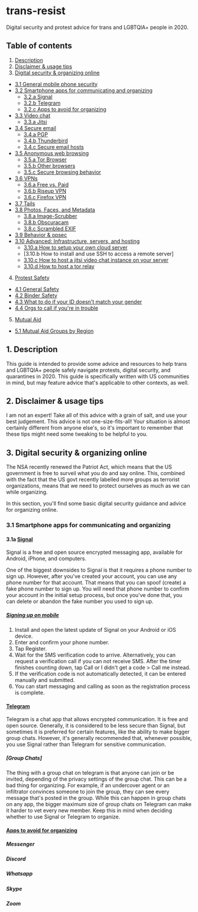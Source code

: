# trans-resist
Digital security and protest advice for trans and LGBTQIA+ people in 2020.

## Table of contents

1. [ Description ](#desc)
2. [ Disclaimer & usage tips](#usage)
3. [Digital security & organizing online](#digisec)
  * [3.1 General mobile phone security](#mobilesec)
  * [3.2 Smartphone apps for communicating and organizing](#smartphone)
    * [3.2.a Signal](#signal)
    * [3.2.b Telegram](#telegram)
    * [3.2.c Apps to avoid for organizing](#badapps)
  * [3.3 Video chat](#vidchat)
    * [3.3.a Jitsi](#jitsi)
  * [3.4 Secure email](#secemail)
    * [3.4.a PGP](#pgp)
    * [3.4.b Thunderbird](#thunderbird)
    * [3.4.c Secure email hosts](#mailhosts)
  * [3.5 Anonymous web browsing](#anonweb)
    * [3.5.a Tor Browser](#torbrowser)
    * [3.5.b Other browsers](#otherbrowsers)
    * [3.5.c Secure browsing behavior](#browsebehavior)
  * [3.6 VPNs](#vpn)
    * [3.6.a Free vs. Paid](freevpaidvpn)
    * [3.6.b Riseup VPN](#riseupvpn)
    * [3.6.c Firefox VPN](#firefoxvpn)
  * [3.7 Tails](#tails)
  * [3.8 Photos, Faces, and Metadata](#photosmeta)
    * [3.8.a Image-Scrubber](#imagescrubber)
    * [3.8.b Obscuracam](#obscuracam)
    * [3.8.c Scrambled EXIF](#scrambled)
  * [3.9 Behavior & opsec](#digisecbehavior)
  * [3.10 Advanced: Infrastructure, servers, and hosting](#infrastructure)
    * [3.10.a How to setup your own cloud server](#how2cloudserver)
    * [3.10.b How to install and use SSH to access a remote server]
    * [3.10.c How to host a jitsi video chat instance on your server](#how2jistihost)
    * [3.10.d How to host a tor relay](#how2torrelay)
4. [Protest Safety](#protestsafety)
  * [4.1 General Safety](#gensafety)
  * [4.2 Binder Safety](#binders)
  * [4.3 What to do if your ID doesn't match your gender](#govtid)
  * [4.4 Orgs to call if you're in trouble](#orgstocall)
5. [Mutual Aid](#mutaid)
  * [5.1 Mutual Aid Groups by Region](#mutaidreg)

<a name="desc"></a>
## 1. Description

This guide is intended to provide some advice and resources to help trans and LGBTQIA+ people safely navigate protests, digital security, and quarantines in 2020. This guide is specifically written with US communities in mind, but may feature advice that's applicable to other contexts, as well.

<a name="usage"></a>
## 2. Disclaimer & usage tips

I am not an expert! Take all of this advice with a grain of salt, and use your best judgement. 
This advice is not one-size-fits-all! Your situation is almost certainly different from anyone else's, so it's important to remember that these tips might need some tweaking to be helpful to you.

<a name="digisec"></a>
## 3. Digital security & organizing online

The NSA recently renewed the Patriot Act, which means that the US government is free to surveil what you do and say online. This, combined with the fact that the US govt recently labelled more groups as terrorist organizations, means that we need to protect ourselves as much as we can while organizing.

In this section, you'll find some basic digital security guidance and advice for organizing online.

<a name="smartphone"></a>
### 3.1 Smartphone apps for communicating and organizing

<a name="signal"></a>
#### 3.1a [Signal](https://signal.org/download/)

Signal is a free and open source encrypted messaging app, available for Android, iPhone, and computers.

One of the biggest downsides to Signal is that it requires a phone number to sign up. However, after you've created your account, you can use any phone number for that account. That means that you can spoof (create) a fake phone number to sign up. You will need that phone number to confirm your account in the initial setup process, but once you've done that, you can delete or abandon the fake number you used to sign up.

##### [Signing up on mobile](https://support.signal.org/hc/en-us/articles/360007318691-Register-a-phone-number)

   1. Install and open the latest update of Signal on your Android or iOS device.
   2. Enter and confirm your phone number.
   3. Tap Register.
   4. Wait for the SMS verification code to arrive. Alternatively, you can request a verification call if you can not receive SMS. After the timer finishes counting down, tap Call or I didn't get a code > Call me instead.
   5. If the verification code is not automatically detected, it can be entered manually and submitted. 
   6. You can start messaging and calling as soon as the registration process is complete. 

<a name="telegram"></a>
#### [Telegram](https://telegram.org/apps)

Telegram is a chat app that allows encrypted communication. It is free and open source. Generally, it is considered to be less secure than Signal, but sometimes it is preferred for certain features, like the ability to make bigger group chats. However, it's generally recommended that, whenever possible, you use Signal rather than Telegram for sensitive communication.

##### [Group Chats]

The thing with a group chat on telegram is that anyone can join or be invited, depending of the privacy settings of the group chat. This can be a bad thing for organizing. For example, if an undercover agent or an infiltrator convinces someone to join the group, they can see every message that's posted in the group. While this can happen in group chats on any app, the bigger maximum size of group chats on Telegram can make it harder to vet every new member. Keep this in mind when deciding whether to use Signal or Telegram to organize.

<a name="badapps"></a>
#### [Apps to avoid for organizing](#badapps)

##### Messenger

##### Discord

##### Whatsapp

##### Skype

##### Zoom
